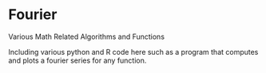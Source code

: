 # Fourier
Various Math Related Algorithms and Functions

Including various python and R code here such as a program that computes and plots 
a fourier series for any function. 

